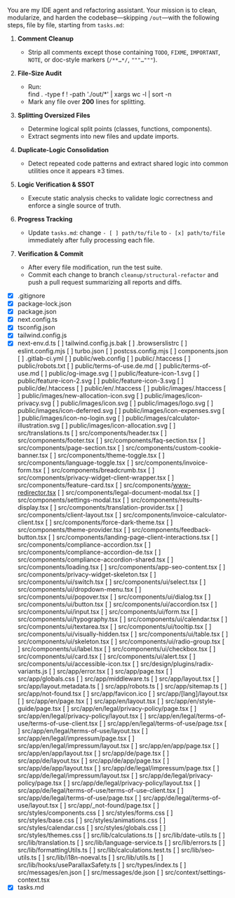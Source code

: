 You are my IDE agent and refactoring assistant. Your mission is to clean, modularize, and harden the codebase—skipping `/out`—with the following steps, file by file, starting from `tasks.md`:

1. **Comment Cleanup**  
   - Strip all comments except those containing `TODO`, `FIXME`, `IMPORTANT`, `NOTE`, or doc-style markers (`/**…*/`, `"""…"""`).

2. **File-Size Audit**  
   - Run:  
     find . -type f ! -path './out/*' | xargs wc -l | sort -n  
   - Mark any file over **200** lines for splitting.

3. **Splitting Oversized Files**  
   - Determine logical split points (classes, functions, components).  
   - Extract segments into new files and update imports.

4. **Duplicate-Logic Consolidation**  
   - Detect repeated code patterns and extract shared logic into common utilities once it appears ≥3 times.

5. **Logic Verification & SSOT**  
   - Execute static analysis checks to validate logic correctness and enforce a single source of truth.

6. **Progress Tracking**  
   - Update `tasks.md`: change `- [ ] path/to/file` to `- [x] path/to/file` immediately after fully processing each file.

7. **Verification & Commit**  
   - After every file modification, run the test suite.  
   - Commit each change to branch `cleanup/structural-refactor` and push a pull request summarizing all reports and diffs.


   
- [x] .gitignore
- [x] package-lock.json
- [x] package.json
- [x] next.config.ts
- [x] tsconfig.json
- [x] tailwind.config.js
- [x] next-env.d.ts
[ ] tailwind.config.js.bak
[ ] .browserslistrc
[ ] eslint.config.mjs
[ ] turbo.json
[ ] postcss.config.mjs
[ ] components.json
[ ] .gitlab-ci.yml
[ ] public/web.config
[ ] public/.htaccess
[ ] public/robots.txt
[ ] public/terms-of-use.de.md
[ ] public/terms-of-use.md
[ ] public/og-image.svg
[ ] public/feature-icon-1.svg
[ ] public/feature-icon-2.svg
[ ] public/feature-icon-3.svg
[ ] public/de/.htaccess
[ ] public/en/.htaccess
[ ] public/images/.htaccess
[ ] public/images/new-allocation-icon.svg
[ ] public/images/icon-privacy.svg
[ ] public/images/icon.svg
[ ] public/images/logo.svg
[ ] public/images/icon-deferred.svg
[ ] public/images/icon-expenses.svg
[ ] public/images/icon-no-login.svg
[ ] public/images/calculator-illustration.svg
[ ] public/images/icon-allocation.svg
[ ] src/translations.ts
[ ] src/components/header.tsx
[ ] src/components/footer.tsx
[ ] src/components/faq-section.tsx
[ ] src/components/page-section.tsx
[ ] src/components/custom-cookie-banner.tsx
[ ] src/components/theme-toggle.tsx
[ ] src/components/language-toggle.tsx
[ ] src/components/invoice-form.tsx
[ ] src/components/breadcrumb.tsx
[ ] src/components/privacy-widget-client-wrapper.tsx
[ ] src/components/feature-card.tsx
[ ] src/components/www-redirector.tsx
[ ] src/components/legal-document-modal.tsx
[ ] src/components/settings-modal.tsx
[ ] src/components/results-display.tsx
[ ] src/components/translation-provider.tsx
[ ] src/components/client-layout.tsx
[ ] src/components/invoice-calculator-client.tsx
[ ] src/components/force-dark-theme.tsx
[ ] src/components/theme-provider.tsx
[ ] src/components/feedback-button.tsx
[ ] src/components/landing-page-client-interactions.tsx
[ ] src/components/compliance-accordion.tsx
[ ] src/components/compliance-accordion-de.tsx
[ ] src/components/compliance-accordion-shared.tsx
[ ] src/components/loading.tsx
[ ] src/components/app-seo-content.tsx
[ ] src/components/privacy-widget-skeleton.tsx
[ ] src/components/ui/switch.tsx
[ ] src/components/ui/select.tsx
[ ] src/components/ui/dropdown-menu.tsx
[ ] src/components/ui/popover.tsx
[ ] src/components/ui/dialog.tsx
[ ] src/components/ui/button.tsx
[ ] src/components/ui/accordion.tsx
[ ] src/components/ui/input.tsx
[ ] src/components/ui/form.tsx
[ ] src/components/ui/typography.tsx
[ ] src/components/ui/calendar.tsx
[ ] src/components/ui/textarea.tsx
[ ] src/components/ui/tooltip.tsx
[ ] src/components/ui/visually-hidden.tsx
[ ] src/components/ui/table.tsx
[ ] src/components/ui/skeleton.tsx
[ ] src/components/ui/radio-group.tsx
[ ] src/components/ui/label.tsx
[ ] src/components/ui/checkbox.tsx
[ ] src/components/ui/card.tsx
[ ] src/components/ui/alert.tsx
[ ] src/components/ui/accessible-icon.tsx
[ ] src/design/plugins/radix-variants.js
[ ] src/app/error.tsx
[ ] src/app/page.tsx
[ ] src/app/globals.css
[ ] src/app/middleware.ts
[ ] src/app/layout.tsx
[ ] src/app/layout.metadata.ts
[ ] src/app/robots.ts
[ ] src/app/sitemap.ts
[ ] src/app/not-found.tsx
[ ] src/app/favicon.ico
[ ] src/app/[lang]/layout.tsx
[ ] src/app/en/page.tsx
[ ] src/app/en/layout.tsx
[ ] src/app/en/style-guide/page.tsx
[ ] src/app/en/legal/privacy-policy/page.tsx
[ ] src/app/en/legal/privacy-policy/layout.tsx
[ ] src/app/en/legal/terms-of-use/terms-of-use-client.tsx
[ ] src/app/en/legal/terms-of-use/page.tsx
[ ] src/app/en/legal/terms-of-use/layout.tsx
[ ] src/app/en/legal/impressum/page.tsx
[ ] src/app/en/legal/impressum/layout.tsx
[ ] src/app/en/app/page.tsx
[ ] src/app/en/app/layout.tsx
[ ] src/app/de/page.tsx
[ ] src/app/de/layout.tsx
[ ] src/app/de/app/page.tsx
[ ] src/app/de/app/layout.tsx
[ ] src/app/de/legal/impressum/page.tsx
[ ] src/app/de/legal/impressum/layout.tsx
[ ] src/app/de/legal/privacy-policy/page.tsx
[ ] src/app/de/legal/privacy-policy/layout.tsx
[ ] src/app/de/legal/terms-of-use/terms-of-use-client.tsx
[ ] src/app/de/legal/terms-of-use/page.tsx
[ ] src/app/de/legal/terms-of-use/layout.tsx
[ ] src/app/_not-found/page.tsx
[ ] src/styles/components.css
[ ] src/styles/forms.css
[ ] src/styles/base.css
[ ] src/styles/animations.css
[ ] src/styles/calendar.css
[ ] src/styles/globals.css
[ ] src/styles/themes.css
[ ] src/lib/calculations.ts
[ ] src/lib/date-utils.ts
[ ] src/lib/translation.ts
[ ] src/lib/language-service.ts
[ ] src/lib/errors.ts
[ ] src/lib/formattingUtils.ts
[ ] src/lib/calculations.test.ts
[ ] src/lib/seo-utils.ts
[ ] src/lib/i18n-noeval.ts
[ ] src/lib/utils.ts
[ ] src/lib/hooks/useParallaxSafety.ts
[ ] src/types/index.ts
[ ] src/messages/en.json
[ ] src/messages/de.json
[ ] src/context/settings-context.tsx
- [x] tasks.md
